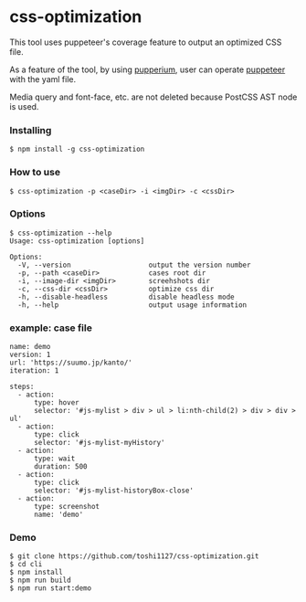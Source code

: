 # css-optimization

This tool uses puppeteer's coverage feature to output an optimized CSS file.

As a feature of the tool, by using [pupperium](https://github.com/akito0107/pupperium), user can operate [puppeteer](https://github.com/GoogleChrome/puppeteer) with the yaml file.

Media query and font-face, etc. are not deleted because PostCSS AST node is used.

### Installing
```
$ npm install -g css-optimization
```

### How to use
```
$ css-optimization -p <caseDir> -i <imgDir> -c <cssDir>
```

### Options
```
$ css-optimization --help
Usage: css-optimization [options]

Options:
  -V, --version                   output the version number
  -p, --path <caseDir>            cases root dir
  -i, --image-dir <imgDir>        screehshots dir
  -c, --css-dir <cssDir>          optimize css dir
  -h, --disable-headless          disable headless mode
  -h, --help                      output usage information
```

### example: case file
```
name: demo
version: 1
url: 'https://suumo.jp/kanto/'
iteration: 1

steps:
  - action:
      type: hover
      selector: '#js-mylist > div > ul > li:nth-child(2) > div > div > ul'
  - action:
      type: click
      selector: '#js-mylist-myHistory' 
  - action:
      type: wait
      duration: 500
  - action:
      type: click
      selector: '#js-mylist-historyBox-close' 
  - action:
      type: screenshot
      name: 'demo'
```

### Demo
```
$ git clone https://github.com/toshi1127/css-optimization.git
$ cd cli
$ npm install
$ npm run build
$ npm run start:demo
```
